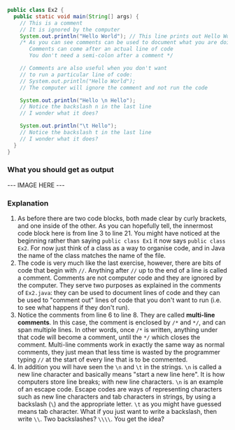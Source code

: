```java
public class Ex2 {
  public static void main(String[] args) {
    // This is a comment
    // It is ignored by the computer
    System.out.println("Hello World"); // This line prints out Hello World
    /* As you can see comments can be used to document what you are doing
       Comments can come after an actual line of code
       You don't need a semi-colon after a comment */

    // Comments are also useful when you don't want
    // to run a particular line of code:
    // System.out.println("Hello World");
    // The computer will ignore the comment and not run the code

    System.out.println("Hello \n Hello");
    // Notice the backslash n in the last line
    // I wonder what it does?

    System.out.println("\t Hello");
    // Notice the backslash t in the last line
    // I wonder what it does?
  }
}
```

### What you should get as output
--- IMAGE HERE ---

### Explanation
1. As before there are two code blocks, both made clear by curly brackets, and one inside of the other. As you can hopefully tell, the innermost code block here is from line 3 to line 21. You might have noticed at the beginning rather than saying `public class Ex1` it now says `public class Ex2`. For now just think of a class as a way to organise code, and in Java the name of the class matches the name of the file.
2. The code is very much like the last exercise, however, there are bits of code that begin with `//`. Anything after `//` up to the end of a line is called a comment. Comments are not computer code and they are ignored by the computer. They serve two purposes as explained in the comments of `Ex2.java`: they can be used to document lines of code and they can be used to "comment out" lines of code that you don't want to run (i.e. to see what happens if they don't run).
3. Notice the comments from line 6 to line 8. They are called **multi-line comments**. In this case, the comment is enclosed by `/*` and `*/`, and can span multiple lines. In other words, once `/*` is written, anything under that code will become a comment, until the `*/` which closes the comment. Multi-line comments work in exactly the same way as normal comments, they just mean that less time is wasted by the programmer typing `//` at the start of every line that is to be commented.
4. In addition you will have seen the `\n` and `\t` in the strings. `\n` is called a new line character and basically means "start a new line here". It is how computers store line breaks; with new line characters. `\n` is an example of an escape code. Escape codes are ways of representing characters such as new line characters and tab characters in strings, by using a backslash (`\`) and the appropriate letter. `\t` as you might have guessed means tab character. What if you just want to write a backslash, then write `\\`. Two backslashes? `\\\\`. You get the idea?
